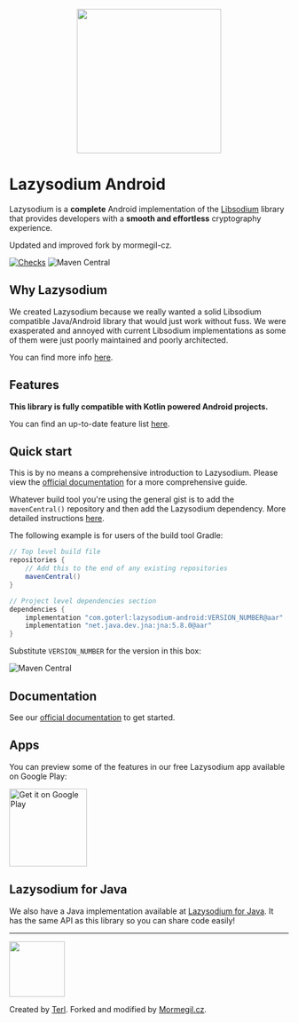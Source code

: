 <p align="center"><img width="260" src="https://filedn.com/lssh2fV92SE8dRT5CWJvvSy/lazysodium_large_transparent.png" /></p>
  
# Lazysodium Android
  
Lazysodium is a **complete** Android implementation of the [Libsodium](https://github.com/jedisct1/libsodium) library that provides developers with a **smooth and effortless** cryptography experience. 

Updated and improved fork by mormegil-cz.

[![Checks](https://github.com/mormegil-cz/lazysodium-android/actions/workflows/primary.yml/badge.svg)](https://github.com/mormegil-cz/lazysodium-android/actions/workflows/primary.yml)
![Maven Central](https://img.shields.io/maven-central/v/cz.mormegil/lazysodium-android?color=%23fff&label=Maven%20Central)

## Why Lazysodium
We created Lazysodium because we really wanted a solid Libsodium compatible Java/Android library that would just work without fuss. We were exasperated and annoyed with current Libsodium implementations as some of them were just poorly maintained and poorly architected.

You can find more info [here](https://github.com/terl/lazysodium-java/wiki/about).


## Features
**This library is fully compatible with Kotlin powered Android projects.**

You can find an up-to-date feature list [here](https://github.com/terl/lazysodium-java/wiki/features).

## Quick start

This is by no means a comprehensive introduction to Lazysodium. Please view the [official documentation](https://github.com/terl/lazysodium-java/wiki) for a more comprehensive guide.

Whatever build tool you're using the general gist is to add the `mavenCentral()` repository and then add the Lazysodium dependency.
More detailed instructions [here](https://github.com/terl/lazysodium-java/wiki/installation).

The following example is for users of the build tool Gradle:

```groovy
// Top level build file
repositories {
    // Add this to the end of any existing repositories
    mavenCentral()
}

// Project level dependencies section
dependencies {
    implementation "com.goterl:lazysodium-android:VERSION_NUMBER@aar"
    implementation "net.java.dev.jna:jna:5.8.0@aar"
}
```

Substitute `VERSION_NUMBER` for the version in this box:

![Maven Central](https://img.shields.io/maven-central/v/com.goterl/lazysodium-android?color=%23fff&label=Maven%20Central)

## Documentation

See our [official documentation](https://github.com/terl/lazysodium-java/wiki) to get started.

## Apps

You can preview some of the features in our free Lazysodium app available on Google Play:

<a href='https://play.google.com/store/apps/details?id=com.goterl.lazysodium.example&pcampaignid=MKT-Other-global-all-co-prtnr-py-PartBadge-Mar2515-1'><img alt='Get it on Google Play' src='https://play.google.com/intl/en_gb/badges/images/generic/en_badge_web_generic.png' width="140"/></a>


## Lazysodium for Java
We also have a Java implementation available at [Lazysodium for Java](https://github.com/terl/lazysodium-java). It has the same API as this library so you can share code easily!


---

<a href="https://terl.co"><img width="100" style="float: left: display: inline;" src="https://filedn.com/lssh2fV92SE8dRT5CWJvvSy/terl.png" /></a>

Created by [Terl](https://terl.co).
Forked and modified by [Mormegil.cz](https://github.com/mormegil-cz/).
